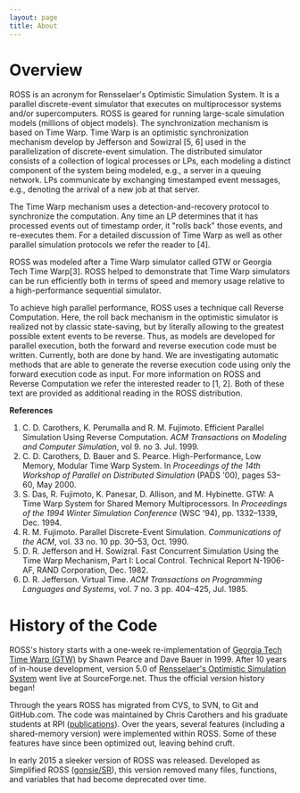 ```yaml
---
layout: page
title: About
---
```


# Overview

ROSS is an acronym for Rensselaer's Optimistic Simulation System.
It is a parallel discrete-event simulator that executes on multiprocessor systems and/or supercomputers.
ROSS is geared for running large-scale simulation models (millions of object models).
The synchronization mechanism is based on Time Warp.
Time Warp is an optimistic synchronization mechanism develop by Jefferson and Sowizral [5, 6] used in the parallelization of discrete-event simulation.
The distributed simulator consists of a collection of logical processes or LPs, each modeling a distinct component of the system being modeled, e.g., a server in a queuing network.
LPs communicate by exchanging timestamped event messages, e.g., denoting the arrival of a new job at that server.

The Time Warp mechanism uses a detection-and-recovery protocol to synchronize the computation.
Any time an LP determines that it has processed events out of timestamp order, it "rolls back" those events, and re-executes them.
For a detailed discussion of Time Warp as well as other parallel simulation protocols we refer the reader to [4].

ROSS was modeled after a Time Warp simulator called GTW or Georgia Tech Time Warp[3].
ROSS helped to demonstrate that Time Warp simulators can be run efficiently both in terms of speed and memory usage relative to a high-performance sequential simulator.

To achieve high parallel performance, ROSS uses a technique call Reverse Computation.
Here, the roll back mechanism in the optimistic simulator is realized not by classic state-saving, but by literally allowing to the greatest possible extent events to be reverse.
Thus, as models are developed for parallel execution, both the forward and reverse execution code must be written.
Currently, both are done by hand.
We are investigating automatic methods that are able to generate the reverse execution code using only the forward execution code as input.
For more information on ROSS and Reverse Computation we refer the interested reader to [1, 2].
Both of these text are provided as additional reading in the ROSS distribution.

**References**

1. C. D. Carothers, K. Perumalla and R. M. Fujimoto. Efficient Parallel Simulation Using Reverse Computation. *ACM Transactions on Modeling and Computer Simulation*, vol 9. no 3. Jul. 1999.
2. C. D. Carothers, D. Bauer and S. Pearce. High-Performance, Low Memory, Modular Time Warp System. In *Proceedings of the 14th Workshop of Parallel on Distributed Simulation* (PADS '00), pages 53&ndash;60, May 2000.
3. S. Das, R. Fujimoto, K. Panesar, D. Allison, and M. Hybinette. GTW: A Time Warp System for Shared Memory Multiprocessors. In *Proceedings of the 1994 Winter Simulation Conference* (WSC '94),  pp. 1332&ndash;1339, Dec. 1994.
4. R. M. Fujimoto. Parallel Discrete-Event Simulation. *Communications of the ACM*, vol. 33 no. 10 pp. 30&ndash;53, Oct. 1990.
5. D. R. Jefferson and H. Sowizral. Fast Concurrent Simulation Using the Time Warp Mechanism, Part I: Local Control. Technical Report N-1906-AF, RAND Corporation, Dec. 1982.
6. D. R. Jefferson. Virtual Time. *ACM Transactions on Programming Languages and Systems*, vol. 7 no. 3 pp. 404&ndash;425, Jul. 1985.

# History of the Code

ROSS's history starts with a one-week re-implementation of [Georgia Tech Time Warp (GTW)](http://www.cc.gatech.edu/computing/pads/tech-parallel-gtw.html) by Shawn Pearce and Dave Bauer in 1999.
After 10 years of in-house development, version 5.0 of [Rensselaer's Optimistic Simulation System](http://sourceforge.net/projects/pdes/) went live at SourceForge.net.
Thus the official version history began!

Through the years ROSS has migrated from CVS, to SVN, to Git and GitHub.com.
The code was maintained by Chris Carothers and his graduate students at RPI ([publications](http://cs.rpi.edu//~chrisc/#publications)).
Over the years, several features (including a shared-memory version) were implemented within ROSS.
Some of these features have since been optimized out, leaving behind cruft.

In early 2015 a sleeker version of ROSS was released.
Developed as Simplified ROSS ([gonsie/SR](http://github.com/gonsie/SR)), this version removed many files, functions, and variables that had become deprecated over time.
